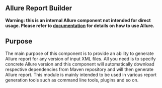## Allure Report Builder
**Warning: this is an internal Allure component not intended for direct usage. Please refer to [documentation](https://github.com/allure-framework/allure-core/wiki) for details on how to use Allure.**

## Purpose
The main purpose of this component is to provide an ability to generate Allure report for any version of input XML files. All you need is to specify concrete Allure version and this component will automatically download respective dependencies from Maven repository and will then generate Allure report. This module is mainly intended to be used in various report generation tools such as command line tools, plugins and so on.
